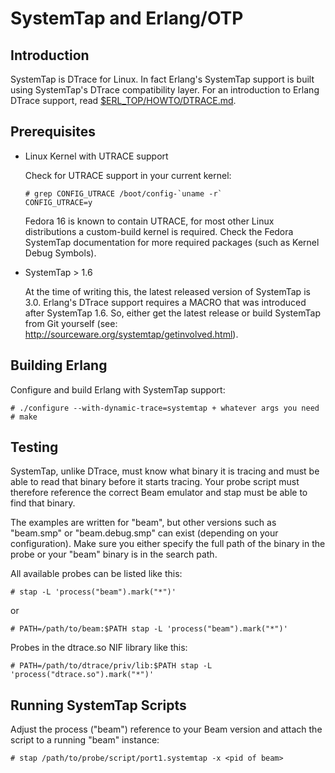 SystemTap and Erlang/OTP
========================

Introduction
------------

SystemTap is DTrace for Linux. In fact Erlang's SystemTap support
is built using SystemTap's DTrace compatibility layer. For an
introduction to Erlang DTrace support, read [$ERL_TOP/HOWTO/DTRACE.md][].

Prerequisites
-------------

*   Linux Kernel with UTRACE support
    
    Check for UTRACE support in your current kernel:

        # grep CONFIG_UTRACE /boot/config-`uname -r`
        CONFIG_UTRACE=y

    Fedora 16 is known to contain UTRACE, for most other Linux distributions
    a custom-build kernel is required.
    Check the Fedora SystemTap documentation for more required packages
    (such as Kernel Debug Symbols).

*   SystemTap > 1.6
  
    At the time of writing this, the latest released version of SystemTap is
    3.0. Erlang's DTrace support requires a MACRO that was introduced
    after SystemTap 1.6. So, either get the latest release or build SystemTap from
    Git yourself (see: http://sourceware.org/systemtap/getinvolved.html).

Building Erlang
---------------

Configure and build Erlang with SystemTap support:

    # ./configure --with-dynamic-trace=systemtap + whatever args you need
    # make

Testing
-------

SystemTap, unlike DTrace, must know what binary it is tracing and must
be able to read that binary before it starts tracing. Your probe script
must therefore reference the correct Beam emulator and stap must be able
to find that binary.

The examples are written for "beam", but other versions such as "beam.smp" or
"beam.debug.smp" can exist (depending on your configuration). Make sure you
either specify the full path of the binary in the probe or your "beam"
binary is in the search path.

All available probes can be listed like this:

    # stap -L 'process("beam").mark("*")'

or

    # PATH=/path/to/beam:$PATH stap -L 'process("beam").mark("*")'

Probes in the dtrace.so NIF library like this:

    # PATH=/path/to/dtrace/priv/lib:$PATH stap -L 'process("dtrace.so").mark("*")'

Running SystemTap Scripts
-------------------------

Adjust the process ("beam") reference to your Beam version and attach the script
to a running "beam" instance:

    # stap /path/to/probe/script/port1.systemtap -x <pid of beam>


   [$ERL_TOP/HOWTO/DTRACE.md]: DTRACE.md
